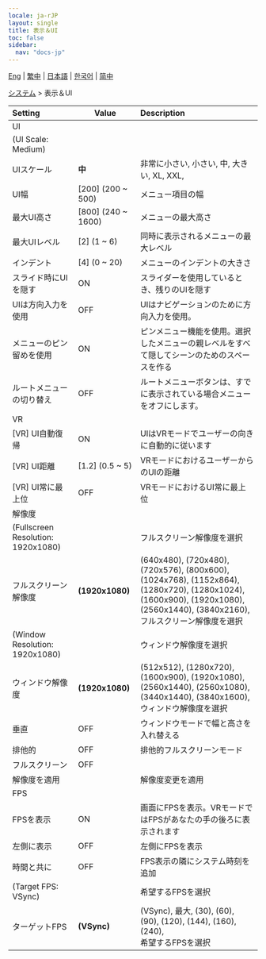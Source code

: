 ```yaml
---
locale: ja-rJP
layout: single
title: 表示＆UI
toc: false
sidebar:
  nav: "docs-jp"
---
```

[Eng](/dancexr/menu/2025.4/system/screen) | [繁中](/tw/dancexr/menu/2025.4/system/screen) | [日本語](/jp/dancexr/menu/2025.4/system/screen) | [한국어](/kr/dancexr/menu/2025.4/system/screen) | [简中](/zh/dancexr/menu/2025.4/system/screen)

[システム](../menu#システム) > 表示＆UI



| Setting | Value | Description |
| :--- | --- | :--- |
| UI || 
| (UI Scale: Medium) || 
| UIスケール | **中** | 非常に小さい, 小さい, 中, 大きい, XL, XXL,  |
| UI幅 | [200] (200 ~ 500) | メニュー項目の幅
| 最大UI高さ | [800] (240 ~ 1600) | メニューの最大高さ
| 最大UIレベル | [2] (1 ~ 6) | 同時に表示されるメニューの最大レベル
| インデント | [4] (0 ~ 20) | メニューのインデントの大きさ
| スライド時にUIを隠す | ON | スライダーを使用しているとき、残りのUIを隠す
| UIは方向入力を使用 | OFF | UIはナビゲーションのために方向入力を使用。
| メニューのピン留めを使用 | ON | ピンメニュー機能を使用。選択したメニューの親レベルをすべて隠してシーンのためのスペースを作る
| ルートメニューの切り替え | OFF | ルートメニューボタンは、すでに表示されている場合メニューをオフにします。
| VR || 
| [VR] UI自動復帰 | ON | UIはVRモードでユーザーの向きに自動的に従います
| [VR] UI距離 | [1.2] (0.5 ~ 5) | VRモードにおけるユーザーからのUIの距離
| [VR] UI常に最上位 | OFF | VRモードにおけるUI常に最上位
| 解像度 || 
| (Fullscreen Resolution: 1920x1080) || フルスクリーン解像度を選択
| フルスクリーン解像度 | **(1920x1080)** | (640x480), (720x480), (720x576), (800x600), (1024x768), (1152x864), (1280x720), (1280x1024), (1600x900), (1920x1080), (2560x1440), (3840x2160), <br/>フルスクリーン解像度を選択 |
| (Window Resolution: 1920x1080) || ウィンドウ解像度を選択
| ウィンドウ解像度 | **(1920x1080)** | (512x512), (1280x720), (1600x900), (1920x1080), (2560x1440), (2560x1080), (3440x1440), (3840x1600), <br/>ウィンドウ解像度を選択 |
| 垂直 | OFF | ウィンドウモードで幅と高さを入れ替える
| 排他的 | OFF | 排他的フルスクリーンモード
| フルスクリーン | OFF | 
| 解像度を適用 || 解像度変更を適用
| FPS || 
| FPSを表示 | ON | 画面にFPSを表示。VRモードではFPSがあなたの手の後ろに表示されます
| 左側に表示 | OFF | 左側にFPSを表示
| 時間と共に | OFF | FPS表示の隣にシステム時刻を追加
| (Target FPS: VSync) || 希望するFPSを選択
| ターゲットFPS | **(VSync)** | (VSync), 最大, (30), (60), (90), (120), (144), (160), (240), <br/>希望するFPSを選択 |
